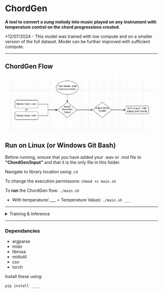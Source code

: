 # ChordGen
**A tool to convert a sung melody into music played on any instrument with temperature control on the chord progressions created.**

*12/07/2024 - This model was trained with low compute and on a smaller version of the full dataset. 
Model can be further improved with sufficient compute.

---

## ChordGen Flow

![ChordGen Layout Visualization](/Input/Misc/ChordGenFlow.PNG)



## Run on Linux (or Windows Git Bash)
Before running, ensure that you have added your .wav or .mid file to **"ChordGen/Input"** and that it is the only file in this folder.

Navigate to library location using: ```cd```

To change the execution permissons: ```chmod +x main.sh```

To **run** the ChordGen flow:  ```./main.sh```

+ With temperature( ___ = Temperature Value): ```./main.sh ___```

---
<details><summary>Training & Inference</summary>

### Train
To train the model on your own data, add your data into the folder **"data/TrainingData"**, insure that the chord and melody files are named according to the name given in the example dataset. Then run the following script to train the model:
```
python model.py train
```
### Inference
If you wish to use the pretrained script or after you have trained your own model, run inference directly on __NoteSequenceInputString_:
```
python model.py inference __NoteSequenceInputString__ --temperature __temp__
```

</details>

---




### Dependancies
* argparse
* mido
* librosa
* midiutil
* csv
* torch

Install these using:
```
pip install ____
```
